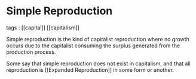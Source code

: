# Simple Reproduction

tags
: [[capital]] [[capitalism]]

Simple reproduction is the kind of capitalist reproduction where no growth occurs due to the capitalist consuming the surplus generated from the production process.

Some say that simple reproduction does not exist in capitalism, and that all reproduction is [[Expanded Reproduction]] in some form or another.

